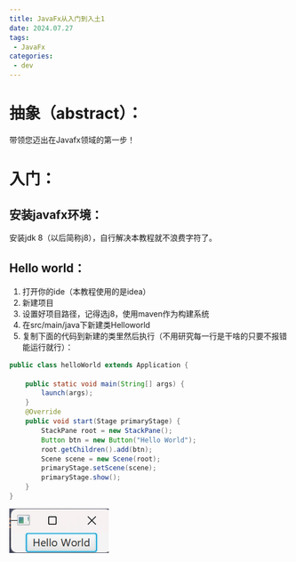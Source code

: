 ```yaml
---
title: JavaFx从入门到入土1
date: 2024.07.27
tags: 
 - JavaFx
categories:
 - dev
---
```

# 抽象（abstract）：
带领您迈出在Javafx领域的第一步！
# 入门：
## 安装javafx环境：

安装jdk 8（以后简称j8），自行解决本教程就不浪费字符了。

## Hello world：
1. 打开你的ide（本教程使用的是idea）
2. 新建项目
3. 设置好项目路径，记得选j8，使用maven作为构建系统
4. 在src/main/java下新建类Helloworld
5. 复制下面的代码到新建的类里然后执行（不用研究每一行是干啥的只要不报错能运行就行）：
```java
public class helloWorld extends Application {

    public static void main(String[] args) {
        launch(args);
    }
    @Override
    public void start(Stage primaryStage) {
        StackPane root = new StackPane();
        Button btn = new Button("Hello World");
        root.getChildren().add(btn);
        Scene scene = new Scene(root);
        primaryStage.setScene(scene);
        primaryStage.show();
    }
}
```
 ![javafx helloWorld](../assets/javafx_helloWorld.png)